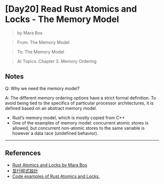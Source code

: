 # [Day20] Read Rust Atomics and Locks - The Memory Model

> by Mara Bos

> From: The Memory Model

> To: The Memory Model

> At Topics: Chapter 3. Memory Ordering

## Notes

Q: Why we need the memory model?

A: The different memory ordering options have a strict formal definition. To avoid being tied to the specifics of particular processor architectures, it is defined based on an abstract memory model.

- Rust’s memory model, which is mostly copied from C++
- One of the examples of memory model: concurrent atomic stores is allowed, but concurrent non-atomic stores to the same variable is however a data race (undefined behavior).

---

## References

- [Rust Atomics and Locks by Mara Bos](https://marabos.nl/atomics/)
- [並行程式設計](https://hackmd.io/@sysprog/concurrency/https%3A%2F%2Fhackmd.io%2F%40sysprog%2FS1AMIFt0D)
- [Code examples of Rust Atomics and Locks.](https://github.com/m-ou-se/rust-atomics-and-locks)
